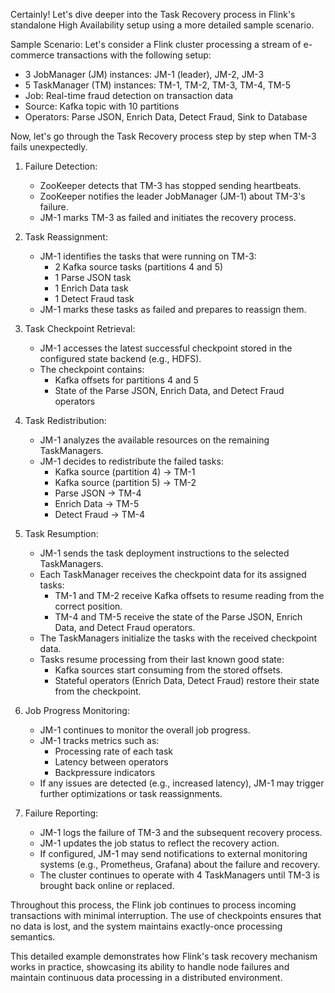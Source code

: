 Certainly! Let's dive deeper into the Task Recovery process in Flink's standalone High Availability setup using a more detailed sample scenario.

Sample Scenario:
Let's consider a Flink cluster processing a stream of e-commerce transactions with the following setup:
- 3 JobManager (JM) instances: JM-1 (leader), JM-2, JM-3
- 5 TaskManager (TM) instances: TM-1, TM-2, TM-3, TM-4, TM-5
- Job: Real-time fraud detection on transaction data
- Source: Kafka topic with 10 partitions
- Operators: Parse JSON, Enrich Data, Detect Fraud, Sink to Database

Now, let's go through the Task Recovery process step by step when TM-3 fails unexpectedly.

1. Failure Detection:
   - ZooKeeper detects that TM-3 has stopped sending heartbeats.
   - ZooKeeper notifies the leader JobManager (JM-1) about TM-3's failure.
   - JM-1 marks TM-3 as failed and initiates the recovery process.

2. Task Reassignment:
   - JM-1 identifies the tasks that were running on TM-3:
     * 2 Kafka source tasks (partitions 4 and 5)
     * 1 Parse JSON task
     * 1 Enrich Data task
     * 1 Detect Fraud task
   - JM-1 marks these tasks as failed and prepares to reassign them.

3. Task Checkpoint Retrieval:
   - JM-1 accesses the latest successful checkpoint stored in the configured state backend (e.g., HDFS).
   - The checkpoint contains:
     * Kafka offsets for partitions 4 and 5
     * State of the Parse JSON, Enrich Data, and Detect Fraud operators

4. Task Redistribution:
   - JM-1 analyzes the available resources on the remaining TaskManagers.
   - JM-1 decides to redistribute the failed tasks:
     * Kafka source (partition 4) → TM-1
     * Kafka source (partition 5) → TM-2
     * Parse JSON → TM-4
     * Enrich Data → TM-5
     * Detect Fraud → TM-4

5. Task Resumption:
   - JM-1 sends the task deployment instructions to the selected TaskManagers.
   - Each TaskManager receives the checkpoint data for its assigned tasks:
     * TM-1 and TM-2 receive Kafka offsets to resume reading from the correct position.
     * TM-4 and TM-5 receive the state of the Parse JSON, Enrich Data, and Detect Fraud operators.
   - The TaskManagers initialize the tasks with the received checkpoint data.
   - Tasks resume processing from their last known good state:
     * Kafka sources start consuming from the stored offsets.
     * Stateful operators (Enrich Data, Detect Fraud) restore their state from the checkpoint.

6. Job Progress Monitoring:
   - JM-1 continues to monitor the overall job progress.
   - JM-1 tracks metrics such as:
     * Processing rate of each task
     * Latency between operators
     * Backpressure indicators
   - If any issues are detected (e.g., increased latency), JM-1 may trigger further optimizations or task reassignments.

7. Failure Reporting:
   - JM-1 logs the failure of TM-3 and the subsequent recovery process.
   - JM-1 updates the job status to reflect the recovery action.
   - If configured, JM-1 may send notifications to external monitoring systems (e.g., Prometheus, Grafana) about the failure and recovery.
   - The cluster continues to operate with 4 TaskManagers until TM-3 is brought back online or replaced.

Throughout this process, the Flink job continues to process incoming transactions with minimal interruption. The use of checkpoints ensures that no data is lost, and the system maintains exactly-once processing semantics.

This detailed example demonstrates how Flink's task recovery mechanism works in practice, showcasing its ability to handle node failures and maintain continuous data processing in a distributed environment.
